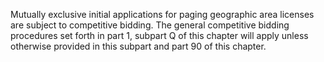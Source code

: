 Mutually exclusive initial applications for paging geographic area licenses are subject to competitive bidding. The general competitive bidding procedures set forth in part 1, subpart Q of this chapter will apply unless otherwise provided in this subpart and part 90 of this chapter.

